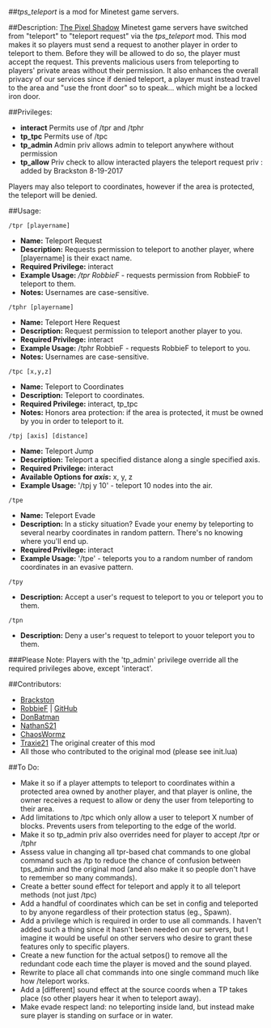 ##*tps_teleport* is a mod for Minetest game servers.

##Description:
[The Pixel Shadow](https://minetest.tv/) Minetest game servers have switched from "teleport" to "teleport request" via the *tps_teleport* mod. This mod makes it so players must send a request to another player in order to teleport to them. Before they will be allowed to do so, the player must accept the request. This prevents malicious users from teleporting to players' private areas without their permission. It also enhances the overall privacy of our services since if denied teleport, a player must instead travel to the area and "use the front door" so to speak... which might be a locked iron door.

##Privileges:
- **interact** Permits use of /tpr and /tphr
- **tp_tpc** Permits use of /tpc
- **tp_admin** Admin priv allows admin to teleport anywhere without permission
- **tp_allow** Priv check to allow interacted players the teleport request priv : added by Brackston 8-19-2017

Players may also teleport to coordinates, however if the area is protected, the teleport will be denied.

##Usage:

``` /tpr [playername] ```
- **Name:** Teleport Request
- **Description:** Requests permission to teleport to another player, where [playername] is their exact name.
- **Required Privilege:** interact
- **Example Usage:** */tpr RobbieF* - requests permission from RobbieF to teleport to them.
- **Notes:** Usernames are case-sensitive.

``` /tphr [playername] ```
- **Name:** Teleport Here Request
- **Description:** Request permission to teleport another player to you.
- **Required Privilege:** interact
- **Example Usage:** /tphr RobbieF - requests RobbieF to teleport to you.
- **Notes:** Usernames are case-sensitive.

``` /tpc [x,y,z] ```
- **Name:** Teleport to Coordinates
- **Description:** Teleport to coordinates.
- **Required Privilege:** interact, tp_tpc
- **Notes:** Honors area protection: if the area is protected, it must be owned by you in order to teleport to it.

``` /tpj [axis] [distance] ```
- **Name:** Teleport Jump
- **Description:** Teleport a specified distance along a single specified axis.
- **Required Privilege:** interact
- **Available Options for *axis*:** x, y, z
- **Example Usage:** '/tpj y 10' - teleport 10 nodes into the air.

``` /tpe ```
- **Name:** Teleport Evade
- **Description:** In a sticky situation? Evade your enemy by teleporting to several nearby coordinates in random pattern. There's no knowing where you'll end up.
- **Required Privilege:** interact
- **Example Usage:** '/tpe' - teleports you to a random number of random coordinates in an evasive pattern.

``` /tpy ```
- **Description:** Accept a user's request to teleport to you or teleport you to them.

``` /tpn ```
- **Description:** Deny a user's request to teleport to youor teleport you to them.

###Please Note:
Players with the 'tp_admin' privilege override all the required privileges above, except 'interact'.

##Contributors:

- [Brackston](https://github.com/brackston)
- [RobbieF](https://minetest.tv) | [GitHub](https:/http://github.com/brackston/github.com/Cat5TV)
- [DonBatman](https://github.com/donbatman)
- [NathanS21](http://nathansalapat.com/)
- [ChaosWormz](https://github.com/ChaosWormz)
- [Traxie21](https://github.com/Traxie21) The original creater of this mod
- All those who contributed to the original mod (please see init.lua)

##To Do:
- Make it so if a player attempts to teleport to coordinates within a protected area owned by another player, and that player is online, the owner receives a request to allow or deny the user from teleporting to their area.
- Add limitations to /tpc which only allow a user to teleport X number of blocks. Prevents users from teleporting to the edge of the world.
- Make it so tp_admin priv also overrides need for player to accept /tpr or /tphr
- Assess value in changing all tpr-based chat commands to one global command such as /tp to reduce the chance of confusion between tps_admin and the original mod (and also make it so people don't have to remember so many commands).
- Create a better sound effect for teleport and apply it to all teleport methods (not just /tpc)
- Add a handful of coordinates which can be set in config and teleported to by anyone regardless of their protection status (eg., Spawn).
- Add a privilege which is required in order to use all commands. I haven't added such a thing since it hasn't been needed on our servers, but I imagine it would be useful on other servers who desire to grant these features only to specific players.
- Create a new function for the actual setpos() to remove all the redundant code each time the player is moved and the sound played.
- Rewrite to place all chat commands into one single command much like how /teleport works.
- Add a [different] sound effect at the source coords when a TP takes place (so other players hear it when to teleport away).
- Make evade respect land: no teleporting inside land, but instead make sure player is standing on surface or in water.
